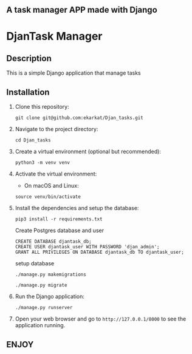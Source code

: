 ## A task manager APP made with Django
# DjanTask Manager

## Description

This is a simple Django application that manage tasks

## Installation

1. Clone this repository:

    ```
    git clone git@github.com:ekarkat/Djan_tasks.git
    ```

2. Navigate to the project directory:

    ```
    cd Djan_tasks
    ```

3. Create a virtual environment (optional but recommended):

    ```
    python3 -m venv venv
    ```

4. Activate the virtual environment:

    - On macOS and Linux:

    ```
    source venv/bin/activate
    ```

5. Install the dependencies and setup the database:

    ```
    pip3 install -r requirements.txt
    ```
    Create Postgres database and user
    ```
    CREATE DATABASE djantask_db;
    CREATE USER djantask_user WITH PASSWORD 'djan_admin';
    GRANT ALL PRIVILEGES ON DATABASE djantask_db TO djantask_user;
    ```
    setup database
    ```
    ./manage.py makemigrations
    ```

    ```
    ./manage.py migrate
    ```

6. Run the Django application:
    
    ```
    ./manage.py runserver
    ```    

7. Open your web browser and go to `http://127.0.0.1/8000` to see the application running.

## ENJOY